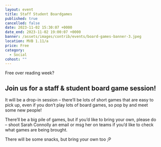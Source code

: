 ```yaml
---
layout: event
title: Staff Student Boardgames
published: true
cancelled: false
date: 2023-11-02 15:30:07 +0000
date_end: 2023-11-02 19:00:07 +0000
banner: /assets/images/contrib/events/board-games-banner-3.jpeg
location: MVB 1.11/a
price: Free
category:
  - Social
cohost: ""
---
```

Free over reading week?

## Join us for a staff & student board game session!

It will be a drop-in session – there’ll be lots of short games that are easy to pick up, even if you don’t play lots of board games, so pop by and meet some new people!

There’ll be a big pile of games, but if you’d like to bring your own, please do – shoot Sarah Connolly an email or msg her on teams if you’d like to check what games are being brought.

There will be some snacks, but bring your own too ;P
